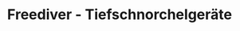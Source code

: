 ---
title: "Freediver - Tiefschnorchelgeräte"
url: /friolzheim/freediver-tiefschnorchelgeraete/
shop: Tauchen
---